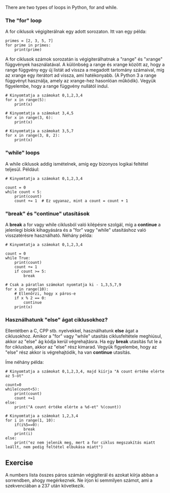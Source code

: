 There are two types of loops in Python, for and while.

### The "for" loop

A for ciklusok végigiterálnak egy adott sorozaton. Itt van egy példa:

    primes = [2, 3, 5, 7]
    for prime in primes:
        print(prime)

A for ciklusok számok sorozatán is végigiterálhatnak a "range" és "xrange" függvények használatával. A különbség a range és xrange között az, hogy a range függvény egy új listát ad vissza a megadott tartomány számaival, míg az xrange egy iterátort ad vissza, ami hatékonyabb. (A Python 3 a range függvényt használja, amely az xrange-hez hasonlóan működik). Vegyük figyelembe, hogy a range függvény nullától indul.

    # Kinyomtatja a számokat 0,1,2,3,4
    for x in range(5):
        print(x)

    # Kinyomtatja a számokat 3,4,5
    for x in range(3, 6):
        print(x)

    # Kinyomtatja a számokat 3,5,7
    for x in range(3, 8, 2):
        print(x)

### "while" loops

A while ciklusok addig ismételnek, amíg egy bizonyos logikai feltétel teljesül. Például:

    # Kinyomtatja a számokat 0,1,2,3,4

    count = 0
    while count < 5:
        print(count)
        count += 1  # Ez ugyanaz, mint a count = count + 1

### "break" és "continue" utasítások

A **break** a for vagy while ciklusból való kilépésre szolgál, míg a **continue** a jelenlegi blokk kihagyására és a "for" vagy "while" utasításhoz való visszatérésre használható. Néhány példa:

    # Kinyomtatja a számokat 0,1,2,3,4

    count = 0
    while True:
        print(count)
        count += 1
        if count >= 5:
            break

    # Csak a páratlan számokat nyomtatja ki - 1,3,5,7,9
    for x in range(10):
        # Ellenőrzi, hogy x páros-e
        if x % 2 == 0:
            continue
        print(x)

### Használhatunk "else" ágat ciklusokhoz?

Ellentétben a C, CPP stb. nyelvekkel, használhatunk **else** ágat a ciklusokhoz. Amikor a "for" vagy "while" utasítás ciklusfeltétele meghiúsul, akkor az "else" ág kódja kerül végrehajtásra. Ha egy **break** utasítás fut le a for ciklusban, akkor az "else" rész kimarad. Vegyük figyelembe, hogy az "else" rész akkor is végrehajtódik, ha van **continue** utasítás.

Íme néhány példa:

    # Kinyomtatja a számokat 0,1,2,3,4, majd kiírja "A count értéke elérte az 5-öt"

    count=0
    while(count<5):
        print(count)
        count +=1
    else:
        print("A count értéke elérte a %d-et" %(count))

    # Kinyomtatja a számokat 1,2,3,4
    for i in range(1, 10):
        if(i%5==0):
            break
        print(i)
    else:
        print("ez nem jelenik meg, mert a for ciklus megszakítás miatt leállt, nem pedig feltétel elbukása miatt")

Exercise
--------

A numbers lista összes páros számán végigiterál és azokat kiírja abban a sorrendben, ahogy megérkeznek. Ne írjon ki semmilyen számot, ami a szekvenciában a 237 után következik.